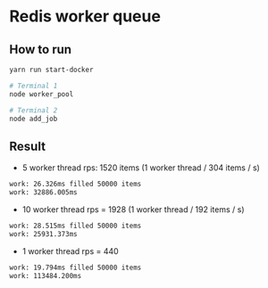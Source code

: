 # Redis worker queue

## How to run

```sh
yarn run start-docker

# Terminal 1
node worker_pool

# Terminal 2
node add_job
```

## Result

- 5 worker thread
  rps: 1520 items (1 worker thread / 304 items / s)

```sh
work: 26.326ms filled 50000 items
work: 32886.005ms
```

- 10 worker thread
  rps = 1928 (1 worker thread / 192 items / s)

```sh
work: 28.515ms filled 50000 items
work: 25931.373ms
```

- 1 worker thread
  rps = 440

```sh
work: 19.794ms filled 50000 items
work: 113484.200ms
```
